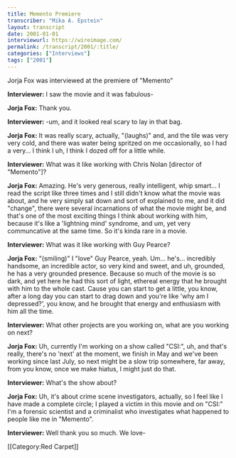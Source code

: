 ```yaml
---
title: Memento Premiere
transcriber: "Mika A. Epstein"
layout: transcript
date: 2001-01-01
interviewurl: https://wireimage.com/
permalink: /transcript/2001/:title/
categories: ["Interviews"]
tags: ["2001"]
---
```

Jorja Fox was interviewed at the premiere of "Memento"

**Interviewer:** I saw the movie and it was fabulous-

**Jorja Fox:** Thank you.

**Interviewer:** -um, and it looked real scary to lay in that bag.

**Jorja Fox:** It was really scary, actually, "(laughs)" and, and the tile was very very cold, and there was water being spritzed on me occasionally, so I had a very... I think I uh, I think I dozed off for a little while.

**Interviewer:** What was it like working with Chris Nolan [director of "Memento"]?

**Jorja Fox:** Amazing. He's very generous, really intelligent, whip smart... I read the script like three times and I still didn't know what the movie was about, and he very simply sat down and sort of explained to me, and it did "change", there were several incarnations of what the movie might be, and that's one of the most exciting things I think about working with him, because it's like a 'lightning mind' syndrome, and um, yet very communcative at the same time. So it's kinda rare in a movie.

**Interviewer:** What was it like working with Guy Pearce?

**Jorja Fox:** "(smiling)" I "love" Guy Pearce, yeah. Um... he's... incredibly handsome, an incredible actor, so very kind and sweet, and uh, grounded, he has a very grounded presence. Because so much of the movie is so dark, and yet here he had this sort of light, ethereal energy that he brought with him to the whole cast. Cause you can start to get a little, you know, after a long day you can start to drag down and you're like 'why am I depressed?', you know, and he brought that energy and enthusiasm with him all the time.

**Interviewer:** What other projects are you working on, what are you working on next?

**Jorja Fox:** Uh, currently I'm working on a show called "CSI:", uh, and that's really, there's no 'next' at the moment, we finish in May and we've been working since last July, so next might be a slow trip somewhere, far away, from you know, once we make hiatus, I might just do that.

**Interviewer:** What's the show about?

**Jorja Fox:** Uh, it's about crime scene investigators, actually, so I feel like I have made a complete circle; I played a victim in this movie and on "CSI:" I'm a forensic scientist and a criminalist who investigates what happened to people like me in "Memento".

**Interviewer:** Well thank you so much. We love-

[[Category:Red Carpet]]
